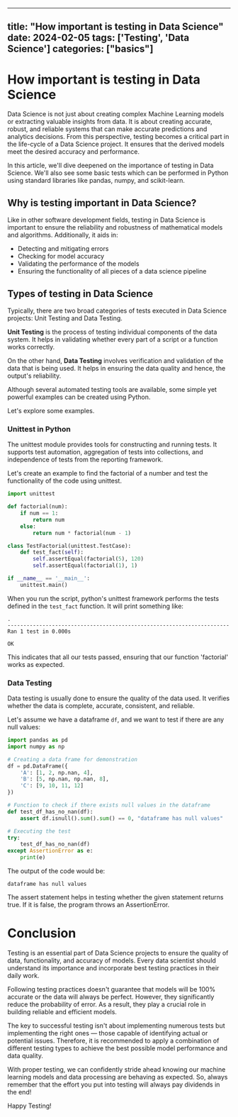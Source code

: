 
---
title: "How important is testing in Data Science"
date: 2024-02-05
tags: ['Testing', 'Data Science']
categories: ["basics"]
---


# How important is testing in Data Science

Data Science is not just about creating complex Machine Learning models or extracting valuable insights from data. It is about creating accurate, robust, and reliable systems that can make accurate predictions and analytics decisions. From this perspective, testing becomes a critical part in the life-cycle of a Data Science project. It ensures that the derived models meet the desired accuracy and performance.

In this article, we'll dive deepened on the importance of testing in Data Science. We'll also see some basic tests which can be performed in Python using standard libraries like pandas, numpy, and scikit-learn. 

## Why is testing important in Data Science?

Like in other software development fields, testing in Data Science is important to ensure the reliability and robustness of mathematical models and algorithms. Additionally, it aids in:

- Detecting and mitigating errors
- Checking for model accuracy
- Validating the performance of the models
- Ensuring the functionality of all pieces of a data science pipeline

## Types of testing in Data Science

Typically, there are two broad categories of tests executed in Data Science projects: Unit Testing and Data Testing.

**Unit Testing** is the process of testing individual components of the data system. It helps in validating whether every part of a script or a function works correctly.

On the other hand, **Data Testing** involves verification and validation of the data that is being used. It helps in ensuring the data quality and hence, the output's reliability.

Although several automated testing tools are available, some simple yet powerful examples can be created using Python.

Let's explore some examples.

### Unittest in Python

The unittest module provides tools for constructing and running tests. It supports test automation, aggregation of tests into collections, and independence of tests from the reporting framework.

Let's create an example to find the factorial of a number and test the functionality of the code using unittest.

```python
import unittest

def factorial(num):
    if num == 1:
        return num
    else:
        return num * factorial(num - 1)

class TestFactorial(unittest.TestCase):
    def test_fact(self):
        self.assertEqual(factorial(5), 120)
        self.assertEqual(factorial(1), 1)

if __name__ == '__main__':
    unittest.main()
```

When you run the script, python's unittest framework performs the tests defined in the `test_fact` function. It will print something like:

```
.
----------------------------------------------------------------------
Ran 1 test in 0.000s

OK
```
This indicates that all our tests passed, ensuring that our function 'factorial' works as expected.


### Data Testing

Data testing is usually done to ensure the quality of the data used. It verifies whether the data is complete, accurate, consistent, and reliable.

Let's assume we have a dataframe `df`, and we want to test if there are any null values:

```python
import pandas as pd
import numpy as np

# Creating a data frame for demonstration
df = pd.DataFrame({
    'A': [1, 2, np.nan, 4],
    'B': [5, np.nan, np.nan, 8],
    'C': [9, 10, 11, 12]
})

# Function to check if there exists null values in the dataframe
def test_df_has_no_nan(df):
    assert df.isnull().sum().sum() == 0, "dataframe has null values"

# Executing the test
try:
    test_df_has_no_nan(df)
except AssertionError as e:
    print(e)
```

The output of the code would be:

```
dataframe has null values
```

The assert statement helps in testing whether the given statement returns true. If it is false, the program throws an AssertionError.

# Conclusion

Testing is an essential part of Data Science projects to ensure the quality of data, functionality, and accuracy of models. Every data scientist should understand its importance and incorporate best testing practices in their daily work. 

Following testing practices doesn't guarantee that models will be 100% accurate or the data will always be perfect. However, they significantly reduce the probability of error. As a result, they play a crucial role in building reliable and efficient models.

The key to successful testing isn't about implementing numerous tests but implementing the right ones — those capable of identifying actual or potential issues. Therefore, it is recommended to apply a combination of different testing types to achieve the best possible model performance and data quality. 

With proper testing, we can confidently stride ahead knowing our machine learning models and data processing are behaving as expected.
So, always remember that the effort you put into testing will always pay dividends in the end!

Happy Testing!